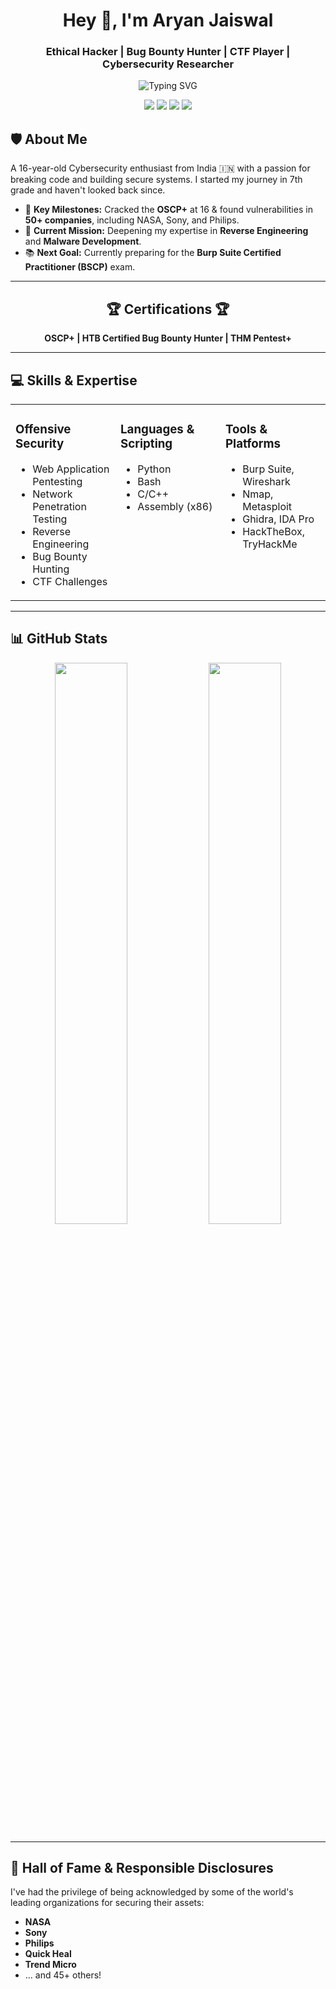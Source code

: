 <!-- Banner -->
<div align="center">
  <h1 align="center">Hey 👋, I'm Aryan Jaiswal</h1>
  <h3 align="center">Ethical Hacker | Bug Bounty Hunter | CTF Player | Cybersecurity Researcher</h3>
</div>

<p align="center">
  <img src="https://readme-typing-svg.herokuapp.com?font=Fira+Code&duration=3000&pause=1000&color=33FF33¢er=true&vCenter=true&width=500&lines=Ethical+Hacker+%7C+Bug+Bounty+Hunter;OSCP%2B+%7C+HTB+CBBH+%7C+THM+PT1+Certified;Hall+of+Fame+%40+NASA%2C+Sony%2C+Philips%2B;Currently+preparing+for+BSCP;Reverse+Engineering+%26+Malware+Dev" alt="Typing SVG" />
</p>

<!-- Socials -->
<p align="center">
  <a href="https://linkedin.com/in/aryan-jaiswal-57b42a218"><img src="https://img.shields.io/badge/LinkedIn-0077B5?style=for-the-badge&logo=linkedin&logoColor=white"></a>
  <a href="https://twitter.com/aryan351985"><img src="https://img.shields.io/badge/Twitter-1DA1F2?style=for-the-badge&logo=twitter&logoColor=white"></a>
  <a href="https://tryhackme.com/p/NovA"><img src="https://img.shields.io/badge/TryHackMe-88CC14?style=for-the-badge&logo=tryhackme&logoColor=white"></a>
  <a href="mailto:aryan351985@gmail.com"><img src="https://img.shields.io/badge/Gmail-D14836?style=for-the-badge&logo=gmail&logoColor=white"></a>
</p>

<!-- About Me -->
## 🛡️ About Me

A 16-year-old Cybersecurity enthusiast from India 🇮🇳 with a passion for breaking code and building secure systems. I started my journey in 7th grade and haven't looked back since.

- 🚀 **Key Milestones:** Cracked the **OSCP+** at 16 & found vulnerabilities in **50+ companies**, including NASA, Sony, and Philips.
- 🎯 **Current Mission:** Deepening my expertise in **Reverse Engineering** and **Malware Development**.
- 📚 **Next Goal:** Currently preparing for the **Burp Suite Certified Practitioner (BSCP)** exam.

---

<!-- Certifications -->
<div align="center">
  <h2>🏆 Certifications 🏆</h2>
  <p>
    <strong>OSCP+ | HTB Certified Bug Bounty Hunter | THM Pentest+</strong>
  </p>
</div>

---

<!-- Skills -->
## 💻 Skills & Expertise

<table>
  <tr>
    <td valign="top" width="33%">
      <h3>Offensive Security</h3>
      <ul>
        <li>Web Application Pentesting</li>
        <li>Network Penetration Testing</li>
        <li>Reverse Engineering</li>
        <li>Bug Bounty Hunting</li>
        <li>CTF Challenges</li>
      </ul>
    </td>
    <td valign="top" width="33%">
      <h3>Languages & Scripting</h3>
      <ul>
        <li>Python</li>
        <li>Bash</li>
        <li>C/C++</li>
        <li>Assembly (x86)</li>
      </ul>
    </td>
    <td valign="top" width="33%">
      <h3>Tools & Platforms</h3>
      <ul>
        <li>Burp Suite, Wireshark</li>
        <li>Nmap, Metasploit</li>
        <li>Ghidra, IDA Pro</li>
        <li>HackTheBox, TryHackMe</li>
      </ul>
    </td>
  </tr>
</table>

---

<!-- GitHub Stats -->
## 📊 GitHub Stats

<p align="center">
  <img width="48%" src="https://github-readme-stats.vercel.app/api?username=aryanjaiswal&show_icons=true&theme=radical&rank_icon=github" />
  <img width="48%" src="https://github-readme-streak-stats.herokuapp.com/?user=aryanjaiswal&theme=radical" />
</p>

---

<!-- Hall of Fame -->
## 🏅 Hall of Fame & Responsible Disclosures

I've had the privilege of being acknowledged by some of the world's leading organizations for securing their assets:

- **NASA**
- **Sony**
- **Philips**
- **Quick Heal**
- **Trend Micro**
- ... and 45+ others!
